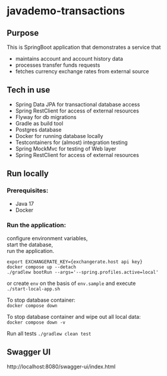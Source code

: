 # javademo-transactions

## Purpose

This is SpringBoot application that demonstrates a service that

- maintains account and account history data
- processes transfer funds requests
- fetches currency exchange rates from external source

## Tech in use

- Spring Data JPA for transactional database access
- Spring RestClient for access of external resources
- Flyway for db migrations
- Gradle as build tool
- Postgres database
- Docker for running database locally
- Testcontainers for (almost) integration testing
- Spring MockMvc for testing of Web layer
- Spring RestClient for access of external resources

## Run locally

### Prerequisites:

- Java 17
- Docker

### Run the application:

configure environment variables,    
start the database,  
run the application.

```
export EXCHANGERATE_KEY={exchangerate.host api key}
docker compose up --detach
./gradlew bootRun --args='--spring.profiles.active=local'
```

or create `env` on the basis of `env.sample` and execute  
`./start-local-app.sh`

To stop database container:  
`docker compose down`

To stop database container and wipe out all local data:  
`docker compose down -v`

Run all tests
`./gradlew clean test`

## Swagger UI

http://localhost:8080/swagger-ui/index.html

